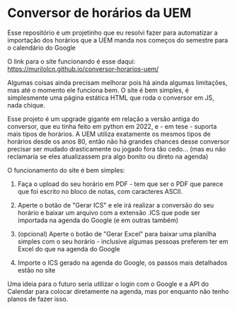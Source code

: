 # Conversor de horários da UEM

Esse repositório é um projetinho que eu resolvi fazer para automatizar a importação dos horários que a UEM manda nos começos do semestre para o calendário do Google

O link para o site funcionando é esse daqui: https://murilolcn.github.io/conversor-horarios-uem/

Algumas coisas ainda precisam melhorar pois há ainda algumas limitações, mas até o momento ele funciona bem. O site é bem simples, é simplesmente uma página estática HTML que roda o conversor em JS, nada chique.

Esse projeto é um upgrade gigante em relação a versão antiga do conversor, que eu tinha feito em python em 2022, e - em tese - suporta mais tipos de horários. A UEM utiliza exatamente os mesmos tipos de horários desde os anos 80,
então não há grandes chances desse conversor precisar ser mudado drasticamente ou jogado fora tão cedo... (mas eu não reclamaria se eles atualizassem pra algo bonito ou direto na agenda)

O funcionamento do site é bem simples:

1. Faça o upload do seu horário em PDF - tem que ser o PDF que parece que foi escrito no bloco de notas, com caracteres ASCII.

2. Aperte o botão de "Gerar ICS" e ele irá realizar a conversão do seu horário e baixar um arquivo com a extensão .ICS que pode ser importada na agenda do Google (e em outras também)

3. (opcional) Aperte o botão de "Gerar Excel" para baixar uma planílha simples com o seu horário - inclusive algumas pessoas preferem ter em Excel do que na agenda do Google

4. Importe o ICS gerado na agenda do Google, os passos mais detalhados estão no site

Uma ideia para o futuro seria utilizar o login com o Google e a API do Calendar para colocar diretamente na agenda, mas por enquanto não tenho planos de fazer isso.
